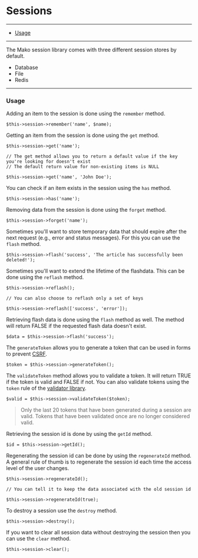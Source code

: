 # Sessions

--------------------------------------------------------

* [Usage](#usage)

--------------------------------------------------------

The Mako session library comes with three different session stores by default.

* Database
* File
* Redis

--------------------------------------------------------

<a id="usage"></a>

### Usage

Adding an item to the session is done using the ```remember``` method.

	$this->session->remember('name', $name);

Getting an item from the session is done using the ```get``` method.

	$this->session->get('name');

	// The get method allows you to return a default value if the key you're looking for doesn't exist
	// The default return value for non-existing items is NULL

	$this->session->get('name', 'John Doe');

You can check if an item exists in the session using the ```has``` method.

	$this->session->has('name');

Removing data from the session is done using the ```forget``` method.

	$this->session->forget('name');

Sometimes you'll want to store temporary data that should expire after the next request (e.g., error and status messages). For this you can use the ```flash``` method.

	$this->session->flash('success', 'The article has successfully been deleted!');

Sometimes you'll want to extend the lifetime of the flashdata. This can be done using the ```reflash``` method.

	$this->session->reflash();

	// You can also choose to reflash only a set of keys

	$this->session->reflash(['success', 'error']);

Retrieving flash data is done using the ```flash``` method as well. The method will return FALSE if the requested flash data doesn't exist.

	$data = $this->session->flash('success');

The ```generateToken``` allows you to generate a token that can be used in forms to prevent [CSRF](http://en.wikipedia.org/wiki/Cross-site_request_forgery).

	$token = $this->session->generateToken();

The ```validateToken``` method allows you to validate a token. It will return TRUE if the token is valid and FALSE if not. You can also validate tokens using the ```token``` rule of the [validator library](:base_url:/docs/:version:/learn-more:validation).

	$valid = $this->session->validateToken($token);

> Only the last 20 tokens that have been generated during a session are valid. Tokens that have been validated once are no longer considered valid.

Retrieving the session id is done by using the ```getId``` method.

	$id = $this->session->getId();

Regenerating the session id can be done by using the ```regenerateId``` method. A general rule of thumb is to regenerate the session id each time the access level of the user changes.

	$this->session->regenerateId();

	// You can tell it to keep the data associated with the old session id

	$this->session->regenerateId(true);

To destroy a session use the ```destroy``` method.

	$this->session->destroy();

If you want to clear all session data without destroying the session then you can use the ```clear``` method.

	$this->session->clear();